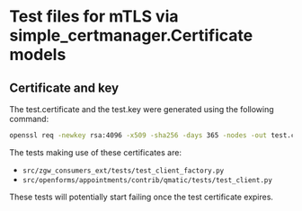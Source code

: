 # Test files for mTLS via simple_certmanager.Certificate models

## Certificate and key

The test.certificate and the test.key were generated using the following command:

```bash
openssl req -newkey rsa:4096 -x509 -sha256 -days 365 -nodes -out test.certificate -keyout test.key
```

The tests making use of these certificates are:

- `src/zgw_consumers_ext/tests/test_client_factory.py`
- `src/openforms/appointments/contrib/qmatic/tests/test_client.py`

These tests will potentially start failing once the test certificate expires.
